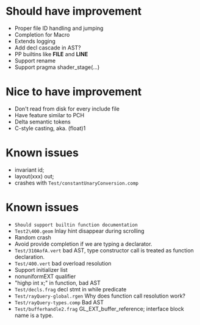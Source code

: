# Should have improvement
- Proper file ID handling and jumping
- Completion for Macro
- Extends logging
- Add decl cascade in AST?
- PP builtins like __FILE__ and __LINE__
- Support rename
- Support pragma shader_stage(...)

# Nice to have improvement
- Don't read from disk for every include file
- Have feature similar to PCH
- Delta semantic tokens
- C-style casting, aka. (float)1

# Known issues
- invariant id;
- layout(xxx) out;
- crashes with `Test/constantUnaryConversion.comp`

# Known issues
- `Should support builtin function documentation`
- `Test2\400.geom` Inlay hint disappear during scrolling
- Random crash
- Avoid provide completion if we are typing a declarator.
- `Test/310AofA.vert` bad AST, type constructor call is treated as function declaration.
- `Test/400.vert` bad overload resolution
- Support initializer list
- nonuniformEXT qualifier
- "highp int x;" in function, bad AST
- `Test/decls.frag` decl stmt in while predicate
- `Test/rayQuery-global.rgen` Why does function call resolution work?
- `Test/rayQuery-types.comp` Bad AST
- `Test/bufferhandle2.frag` GL_EXT_buffer_reference; interface block name is a type.